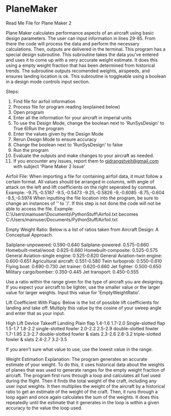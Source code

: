 # PlaneMaker
Read Me File for Plane Maker 2

Plane Maker calculates performance aspects of an aircraft using basic design parameters. The user can input information in lines 29-85.
From there the code will process the data and perform the necessary calculations. Then, outputs are delivered in the terminal. This program
has a special design subroutine. This subroutine takes the data you've entered and uses it to come up with a very accurate weight estimate.
It does this using a empty weight fraction that has been determined from historical trends. The subroutine outputs recomended weights,
airspeeds, and ensures landing location is ok. This subroutine is toggleable using a boolean in a design mode controls input section.

Steps:
1) Find file for airfoil information
2) Process file for program reading (explained below)
3) Open program
4) Enter all the information for your aircraft in imperial units
5) To use the Design Mode, change the boolean next to 'RunSysDesign' to True
6)Run the program
7) Enter the values given by the Design Mode
8) Rerun Design Mode to ensure accuracy
9) Change the boolean next to 'RunSysDesign' to false
10) Run the program
11) Evaluate the outputs and make changes to your aircraft as needed.
12) If you encounter any issues, report them to gjdrangstveit@gmail.com with subject 
'Plane Maker 2 Issue'

Airfoil File:
When importing a file for containing airfoil data, it must follow a certain format. All values should be arranged in columns, with angle
of attack on the left and lift coefficients on the right seperated by commas. Example:
-9.75,-0.5187
-9.5,-0.5473
-9.25,-0.5826
-9,-0.6085
-8.75,-0.604
-8.5,-0.5974
When inputting the file location into the program, be sure to change an instances of '\' to '/'. If this step is not done the code will not
be able to access the file. Example:
C:\Users\mainuser\Documents\PythonStuff\Airfoil.txt
becomes
C:/Users/mainuser/Documents/PythonStuff/Airfoil.txt

Empty Weight Ratio:
Below is a list of ratios taken from Aircraft Design: A Conceptual Approach.

Sailplane-unpowered:              0.590-0.640
Sailplane-powered:                0.575-0.660
Homebuilt-metal/wood:             0.625-0.660
Homebuilt-composite:              0.525-0.575
General Aviation-single engine:   0.525-0.620
General Aviation-twin engine:     0.600-0.651
Agricultural aircraft:            0.551-0.580
Twin turboprob:                   0.550-0.610
Flying boat:                      0.690-0.730
Jet trainer:                      0.620-0.660
Jet fighter:                      0.500-0.650
Military cargo/bomber:            0.350-0.445
Jet transport:                    0.450-0.555

Use a ratio within the range given for the type of aircraft you are designing. If you expect your aircraft to be lighter, use the smaller
value or the larger value for larger weights.
Input this value for 'EmptyWeightRatio'.

Lift Coefficient With Flaps:
Below is the list of possible lift coefficients for landing and take off. Multiply this value by the cosine of your sweep angle and enter
that as your input.

High Lift Device                   Takeoff   Landing
Plain flap                         1.4-1.6   1.7-2.0
Single-slotted flap                1.5-1.7   1.8-2.2
single-slotted fowler              2.0-2.2   2.5-2.9
double-slotted fowler              1.7-1.95  2.3-2.7
double-slotted fowler & slats      2.3-2.6   2.8-3.2
triple-slotted fowler & slats      2.4-2.7   3.2-3.5

If you aren't sure what value to use, use the lowest value in the range.

Weight Estimation Explanation:
The program generates an accurate estimate of your weight. To do this, it uses historical data about the weights of planes that was
used to generate ranges for the empty weight fraction of aircraft. The program first runs through a loop and calculates all fuel used during
the flight. Then it finds the total weight of the craft, including any user input weights.  It then multiplies the weight of the aircraft
by a historical ratio to get an estimate of the weight of the craft. Then, it runs through a loop again and once again calculates the sum
of the weights. It does this repeatedly until the estimate that it generates in the loop is within a given accuracy to the value the loop
used.

